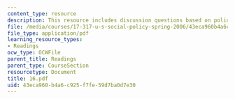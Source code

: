 ```yaml
---
content_type: resource
description: This resource includes discussion questions based on policy in practice.
file: /media/courses/17-317-u-s-social-policy-spring-2006/43eca960b4a6c925f7fe59d7ba0d7e30_16.pdf
file_type: application/pdf
learning_resource_types:
- Readings
ocw_type: OCWFile
parent_title: Readings
parent_type: CourseSection
resourcetype: Document
title: 16.pdf
uid: 43eca960-b4a6-c925-f7fe-59d7ba0d7e30
---
```

